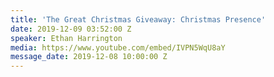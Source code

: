```yaml
---
title: 'The Great Christmas Giveaway: Christmas Presence'
date: 2019-12-09 03:52:00 Z
speaker: Ethan Harrington
media: https://www.youtube.com/embed/IVPN5WqU8aY
message_date: 2019-12-08 10:00:00 Z
---
```


